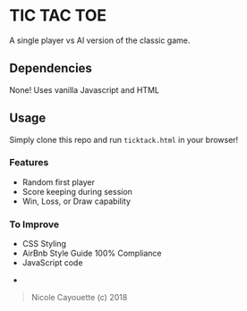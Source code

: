 # TIC TAC TOE
A single player vs AI version of the classic game.

## Dependencies
None! Uses vanilla Javascript and HTML

## Usage
Simply clone this repo and run `ticktack.html` in your browser!

### Features
* Random first player
* Score keeping during session
* Win, Loss, or Draw capability

### To Improve
* CSS Styling
* AirBnb Style Guide 100% Compliance
* JavaScript code


-
> Nicole Cayouette (c) 2018